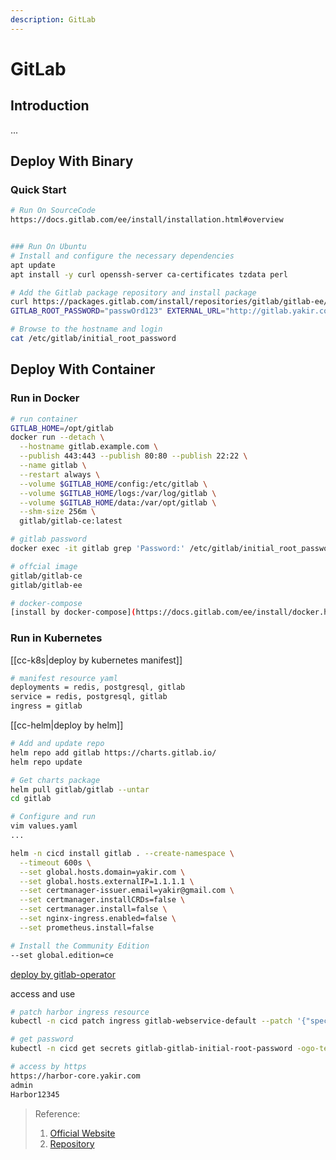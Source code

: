 ```yaml
---
description: GitLab
---
```


# GitLab

## Introduction
...


## Deploy With Binary
### Quick Start
```bash
# Run On SourceCode
https://docs.gitlab.com/ee/install/installation.html#overview


### Run On Ubuntu
# Install and configure the necessary dependencies
apt update
apt install -y curl openssh-server ca-certificates tzdata perl

# Add the Gitlab package repository and install package
curl https://packages.gitlab.com/install/repositories/gitlab/gitlab-ee/script.deb.sh | bash
GITLAB_ROOT_PASSWORD="passwOrd123" EXTERNAL_URL="http://gitlab.yakir.com" apt install gitlab-ee

# Browse to the hostname and login
cat /etc/gitlab/initial_root_password
```

## Deploy With Container
### Run in Docker
```bash
# run container
GITLAB_HOME=/opt/gitlab
docker run --detach \
  --hostname gitlab.example.com \
  --publish 443:443 --publish 80:80 --publish 22:22 \
  --name gitlab \
  --restart always \
  --volume $GITLAB_HOME/config:/etc/gitlab \
  --volume $GITLAB_HOME/logs:/var/log/gitlab \
  --volume $GITLAB_HOME/data:/var/opt/gitlab \
  --shm-size 256m \
  gitlab/gitlab-ce:latest

# gitlab password
docker exec -it gitlab grep 'Password:' /etc/gitlab/initial_root_password

# offcial image
gitlab/gitlab-ce
gitlab/gitlab-ee

# docker-compose 
[install by docker-compose](https://docs.gitlab.com/ee/install/docker.html#install-gitlab-using-docker-compose)
```

### Run in Kubernetes
[[cc-k8s|deploy by kubernetes manifest]]
```bash
# manifest resource yaml
deployments = redis, postgresql, gitlab
service = redis, postgresql, gitlab
ingress = gitlab
```

[[cc-helm|deploy by helm]]
```bash
# Add and update repo
helm repo add gitlab https://charts.gitlab.io/
helm repo update

# Get charts package
helm pull gitlab/gitlab --untar  
cd gitlab

# Configure and run
vim values.yaml
...

helm -n cicd install gitlab . --create-namespace \
  --timeout 600s \
  --set global.hosts.domain=yakir.com \
  --set global.hosts.externalIP=1.1.1.1 \
  --set certmanager-issuer.email=yakir@gmail.com \
  --set certmanager.installCRDs=false \
  --set certmanager.install=false \
  --set nginx-ingress.enabled=false \
  --set prometheus.install=false 

# Install the Community Edition
--set global.edition=ce
```

[deploy by gitlab-operator](https://docs.gitlab.com/operator/)

access and use
```bash
# patch harbor ingress resource
kubectl -n cicd patch ingress gitlab-webservice-default --patch '{"spec":{"ingressClassName": "nginx"}}'

# get password
kubectl -n cicd get secrets gitlab-gitlab-initial-root-password -ogo-template='{{.data.password|base64decode}}'

# access by https
https://harbor-core.yakir.com
admin
Harbor12345
```



> Reference:
> 1. [Official Website](https://docs.gitlab.com/)
> 2. [Repository](https://github.com/gitlabhq/gitlabhq)
